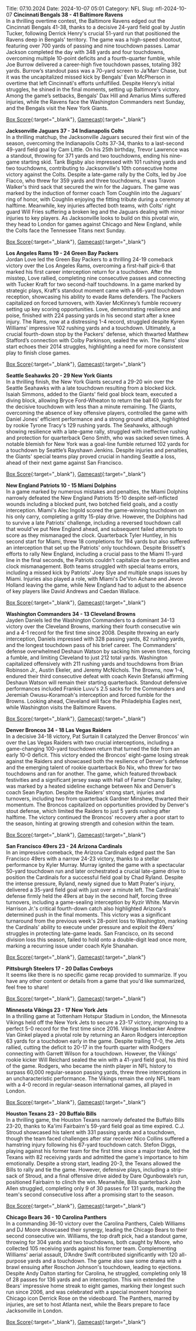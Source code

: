 Title: 07.10.2024
Date: 2024-10-07 05:01
Category: NFL 
Slug: nfl-2024-10-07 
**Cincinnati Bengals 38 - 41 Baltimore Ravens**  
In a thrilling overtime contest, the Baltimore Ravens edged out the Cincinnati Bengals 41-38, thanks to a decisive 24-yard field goal by Justin Tucker, following Derrick Henry's crucial 51-yard run that positioned the Ravens deep in Bengals' territory. The game was a high-speed shootout, featuring over 700 yards of passing and nine touchdown passes. Lamar Jackson completed the day with 348 yards and four touchdowns, overcoming multiple 10-point deficits and a fourth-quarter fumble, while Joe Burrow delivered a career-high five touchdown passes, totaling 392 yards. Burrow’s standout pass was a 70-yard screen to Ja’Marr Chase, but it was the uncapitalized missed kick by Bengals' Evan McPherson in overtime that left Cincinnati's efforts unfulfilled. Despite Henry’s initial struggles, he shined in the final moments, setting up Baltimore's victory. Among the game’s setbacks, Bengals' Dax Hill and Amarius Mims suffered injuries, while the Ravens face the Washington Commanders next Sunday, and the Bengals visit the New York Giants. 

[Box Score](https://www.espn.com/nfl/boxscore/_/gameId/401671626){:target="_blank"}, [Gamecast](/nfl/recap/_/gameId/401671626/ravens-bengals){:target="_blank"}<br>

**Jacksonville Jaguars 37 - 34 Indianapolis Colts**  
In a thrilling matchup, the Jacksonville Jaguars secured their first win of the season, overcoming the Indianapolis Colts 37-34, thanks to a last-second 49-yard field goal by Cam Little. On his 25th birthday, Trevor Lawrence was a standout, throwing for 371 yards and two touchdowns, ending his nine-game starting skid. Tank Bigsby also impressed with 101 rushing yards and two touchdowns, contributing to Jacksonville's 10th consecutive home victory against the Colts. Despite a late-game rally by the Colts, led by Joe Flacco, who threw for 359 yards and three touchdowns, it was Travon Walker's third sack that secured the win for the Jaguars. The game was marked by the induction of former coach Tom Coughlin into the Jaguars’ ring of honor, with Coughlin enjoying the fitting tribute during a ceremony at halftime. Meanwhile, key injuries affected both teams, with Colts' right guard Will Fries suffering a broken leg and the Jaguars dealing with minor injuries to key players. As Jacksonville looks to build on this pivotal win, they head to London for games against Chicago and New England, while the Colts face the Tennessee Titans next Sunday. 

[Box Score](https://www.espn.com/nfl/boxscore/_/gameId/401671633){:target="_blank"}, [Gamecast](/nfl/recap/_/gameId/401671633/colts-jaguars){:target="_blank"}<br>

**Los Angeles Rams 19 - 24 Green Bay Packers**  
Jordan Love led the Green Bay Packers to a thrilling 24-19 comeback victory over the Los Angeles Rams, overcoming a first-half pick-6 that marked his first career interception return for a touchdown. After the misstep, Love rallied, completing nine consecutive passes and connecting with Tucker Kraft for two second-half touchdowns. In a game marked by strategic plays, Kraft's standout moment came with a 66-yard touchdown reception, showcasing his ability to evade Rams defenders. The Packers capitalized on forced turnovers, with Xavier McKinney’s fumble recovery setting up key scoring opportunities. Love, demonstrating resilience and poise, finished with 224 passing yards in his second start after a knee injury. The Rams, now at a distressing 1-4 record, struggled despite Kyren Williams' impressive 102 rushing yards and a touchdown. Ultimately, a crucial fourth-down stop by the Packers' defense, which thwarted Matthew Stafford’s connection with Colby Parkinson, sealed the win. The Rams' slow start echoes their 2014 struggles, highlighting a need for more consistent play to finish close games. 

[Box Score](https://www.espn.com/nfl/boxscore/_/gameId/401671679){:target="_blank"}, [Gamecast](/nfl/recap/_/gameId/401671679/packers-rams){:target="_blank"}<br>

**Seattle Seahawks 20 - 29 New York Giants**  
In a thrilling finish, the New York Giants secured a 29-20 win over the Seattle Seahawks with a late touchdown resulting from a blocked kick. Isaiah Simmons, added to the Giants' field goal block team, executed a diving block, allowing Bryce Ford-Wheaton to return the ball 60 yards for the decisive touchdown with less than a minute remaining. The Giants, overcoming the absence of key offensive players, controlled the game with Daniel Jones' efficient performance and a strong ground attack, highlighted by rookie Tyrone Tracy's 129 rushing yards. The Seahawks, although showing resilience with a late-game rally, struggled with ineffective rushing and protection for quarterback Geno Smith, who was sacked seven times. A notable blemish for New York was a goal-line fumble returned 102 yards for a touchdown by Seattle’s Rayshawn Jenkins. Despite injuries and penalties, the Giants' special teams play proved crucial in handing Seattle a loss, ahead of their next game against San Francisco. 

[Box Score](https://www.espn.com/nfl/boxscore/_/gameId/401671680){:target="_blank"}, [Gamecast](/nfl/recap/_/gameId/401671680/giants-seahawks){:target="_blank"}<br>

**New England Patriots 10 - 15 Miami Dolphins**  
In a game marked by numerous mistakes and penalties, the Miami Dolphins narrowly defeated the New England Patriots 15-10 despite self-inflicted wounds including a blocked punt, two botched field goals, and a costly interception. Miami's Alec Ingold scored the game-winning touchdown on his only carry, completing a gritty 15-play drive. However, the Dolphins had to survive a late Patriots' challenge, including a reversed touchdown call that would've put New England ahead, and subsequent failed attempts to score as they mismanaged the clock. Quarterback Tyler Huntley, in his second start for Miami, threw 18 completions for 194 yards but also suffered an interception that set up the Patriots' only touchdown. Despite Brissett's efforts to rally New England, including a crucial pass to the Miami 11-yard line in the final seconds, the Patriots couldn't capitalize due to penalties and clock mismanagement. Both teams struggled with special teams errors, including a missed kick by Patriots' Joey Slye and multiple snaps issues by Miami. Injuries also played a role, with Miami's De’Von Achane and Jevon Holland leaving the game, while New England had to adjust to the absence of key players like David Andrews and Caedan Wallace. 

[Box Score](https://www.espn.com/nfl/boxscore/_/gameId/401671700){:target="_blank"}, [Gamecast](/nfl/recap/_/gameId/401671700/dolphins-patriots){:target="_blank"}<br>

**Washington Commanders 34 - 13 Cleveland Browns**  
Jayden Daniels led the Washington Commanders to a dominant 34-13 victory over the Cleveland Browns, marking their fourth consecutive win and a 4-1 record for the first time since 2008. Despite throwing an early interception, Daniels impressed with 328 passing yards, 82 rushing yards, and the longest touchdown pass of his brief career. The Commanders' defense overwhelmed Deshaun Watson by sacking him seven times, forcing a fumble, and limiting Cleveland to just 212 total yards. Washington capitalized offensively with 211 rushing yards and touchdowns from Brian Robinson Jr., Austin Ekeler, and Jeremy McNichols. The Browns, now 1-4, endured their third consecutive defeat with coach Kevin Stefanski affirming Deshaun Watson will remain their starting quarterback. Standout defensive performances included Frankie Luvu's 2.5 sacks for the Commanders and Jeremiah Owusu-Koramoah's interception and forced fumble for the Browns. Looking ahead, Cleveland will face the Philadelphia Eagles next, while Washington visits the Baltimore Ravens. 

[Box Score](https://www.espn.com/nfl/boxscore/_/gameId/401671718){:target="_blank"}, [Gamecast](/nfl/recap/_/gameId/401671718/browns-commanders){:target="_blank"}<br>

**Denver Broncos 34 - 18 Las Vegas Raiders**  
In a decisive 34-18 victory, Pat Surtain II catalyzed the Denver Broncos' win over the Las Vegas Raiders with two crucial interceptions, including a game-changing 100-yard touchdown return that turned the tide from an early 10-0 deficit. This victory ended the Broncos' eight-game losing streak against the Raiders and showcased both the resilience of Denver's defense and the emerging talent of rookie quarterback Bo Nix, who threw for two touchdowns and ran for another. The game, which featured throwback festivities and a significant jersey swap with Hall of Famer Champ Bailey, was marked by a heated sideline exchange between Nix and Denver's coach Sean Payton. Despite the Raiders' strong start, injuries and turnovers, including two from quarterback Gardner Minshew, thwarted their momentum. The Broncos capitalized on opportunities provided by Denver's stout defense, which limited the Raiders to just 5 yards rushing after halftime. The victory continued the Broncos' recovery after a poor start to the season, hinting at growing strength and cohesion within the team. 

[Box Score](https://www.espn.com/nfl/boxscore/_/gameId/401671747){:target="_blank"}, [Gamecast](/nfl/recap/_/gameId/401671747/raiders-broncos){:target="_blank"}<br>

**San Francisco 49ers 23 - 24 Arizona Cardinals**  
In an impressive comeback, the Arizona Cardinals edged past the San Francisco 49ers with a narrow 24-23 victory, thanks to a stellar performance by Kyler Murray. Murray ignited the game with a spectacular 50-yard touchdown run and later orchestrated a crucial late-game drive to position the Cardinals for a successful field goal by Chad Ryland. Despite the intense pressure, Ryland, newly signed due to Matt Prater's injury, delivered a 35-yard field goal with just over a minute left. The Cardinals' defense firmly held the 49ers at bay in the second half, forcing three turnovers, including a game-sealing interception by Kyzir White. Marvin Harrison Jr.'s critical fourth-down catch also highlighted Arizona's determined push in the final moments. This victory was a significant turnaround from the previous week's 28-point loss to Washington, marking the Cardinals' ability to execute under pressure and exploit the 49ers’ struggles in protecting late-game leads. San Francisco, on its second division loss this season, failed to hold onto a double-digit lead once more, marking a recurring issue under coach Kyle Shanahan. 

[Box Score](https://www.espn.com/nfl/boxscore/_/gameId/401671756){:target="_blank"}, [Gamecast](/nfl/recap/_/gameId/401671756/cardinals-49ers){:target="_blank"}<br>

**Pittsburgh Steelers 17 - 20 Dallas Cowboys**  
It seems like there is no specific game recap provided to summarize. If you have any other content or details from a game that you'd like summarized, feel free to share! 

[Box Score](https://www.espn.com/nfl/boxscore/_/gameId/401671784){:target="_blank"}, [Gamecast](/nfl/recap/_/gameId/401671784/cowboys-steelers){:target="_blank"}<br>

**Minnesota Vikings 23 - 17 New York Jets**  
In a thrilling game at Tottenham Hotspur Stadium in London, the Minnesota Vikings held off the New York Jets to secure a 23-17 victory, improving to a perfect 5-0 record for the first time since 2016. Vikings linebacker Andrew Van Ginkel played a pivotal role by returning an Aaron Rodgers interception 63 yards for a touchdown early in the game. Despite trailing 17-0, the Jets rallied, cutting the deficit to 20-17 in the fourth quarter with Rodgers connecting with Garrett Wilson for a touchdown. However, the Vikings' rookie kicker Will Reichard sealed the win with a 41-yard field goal, his third of the game. Rodgers, who became the ninth player in NFL history to surpass 60,000 regular-season passing yards, threw three interceptions in an uncharacteristic performance. The Vikings remain the only NFL team with a 4-0 record in regular-season international games, all played in London. 

[Box Score](https://www.espn.com/nfl/boxscore/_/gameId/401671804){:target="_blank"}, [Gamecast](/nfl/recap/_/gameId/401671804/jets-vikings){:target="_blank"}<br>

**Houston Texans 23 - 20 Buffalo Bills**  
In a thrilling game, the Houston Texans narrowly defeated the Buffalo Bills 23-20, thanks to Ka'imi Fairbairn's 59-yard field goal as time expired. C.J. Stroud showcased his talent with 331 passing yards and a touchdown, though the team faced challenges after star receiver Nico Collins suffered a hamstring injury following his 67-yard touchdown catch. Stefon Diggs, playing against his former team for the first time since a major trade, led the Texans with 82 receiving yards and admitted the game's importance to him emotionally. Despite a strong start, leading 20-3, the Texans allowed the Bills to rally and tie the game. However, defensive plays, including a strip-sack of Stroud, and a final offensive drive aided by Dare Ogunbowale’s run, positioned Fairbairn to clinch the win. Meanwhile, Bills quarterback Josh Allen struggled, completing only 9 of 30 passes for 131 yards, marking the team's second consecutive loss after a promising start to the season. 

[Box Score](https://www.espn.com/nfl/boxscore/_/gameId/401671859){:target="_blank"}, [Gamecast](/nfl/recap/_/gameId/401671859/bills-texans){:target="_blank"}<br>

**Chicago Bears 36 - 10 Carolina Panthers**  
In a commanding 36-10 victory over the Carolina Panthers, Caleb Williams and DJ Moore showcased their synergy, leading the Chicago Bears to their second consecutive win. Williams, the top draft pick, had a standout game, throwing for 304 yards and two touchdowns, both caught by Moore, who collected 105 receiving yards against his former team. Complementing Williams' aerial assault, D’Andre Swift contributed significantly with 120 all-purpose yards and a touchdown. The game also saw some drama with a brawl ensuing after Roschon Johnson's touchdown, leading to ejections. Despite Andy Dalton starting for Carolina, he struggled, completing only 18 of 28 passes for 136 yards and an interception. This win extended the Bears' impressive home streak to eight games, marking their longest such run since 2006, and was celebrated with a special moment honoring Chicago icon Derrick Rose on the videoboard. The Panthers, marred by injuries, are set to host Atlanta next, while the Bears prepare to face Jacksonville in London. 

[Box Score](https://www.espn.com/nfl/boxscore/_/gameId/401671872){:target="_blank"}, [Gamecast](/nfl/recap/_/gameId/401671872/panthers-bears){:target="_blank"}<br>

